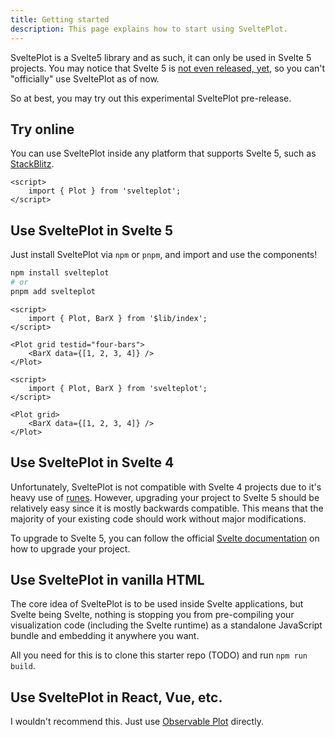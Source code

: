 ```yaml
---
title: Getting started
description: This page explains how to start using SveltePlot.
---
```


SveltePlot is a Svelte5 library and as such, it can only be used in Svelte 5 projects. You may notice that Svelte 5 is [not even released, yet](https://svelte-5-preview.vercel.app/status), so you can't "officially" use SveltePlot as of now.

So at best, you may try out this experimental SveltePlot pre-release.

## Try online

You can use SveltePlot inside any platform that supports Svelte 5, such as [StackBlitz](https://stackblitz.com/edit/vitejs-vite-o4p5ss?file=src%2Fassets%2Fco2.csv,src%2FApp.svelte&terminal=dev).

```svelte
<script>
    import { Plot } from 'svelteplot';
</script>
```

## Use SveltePlot in Svelte 5

Just install SveltePlot via `npm` or `pnpm`, and import and use the components!

```sh
npm install svelteplot
# or
pnpm add svelteplot
```

```svelte live
<script>
    import { Plot, BarX } from '$lib/index';
</script>

<Plot grid testid="four-bars">
    <BarX data={[1, 2, 3, 4]} />
</Plot>
```

```svelte
<script>
    import { Plot, BarX } from 'svelteplot';
</script>

<Plot grid>
    <BarX data={[1, 2, 3, 4]} />
</Plot>
```

## Use SveltePlot in Svelte 4

Unfortunately, SveltePlot is not compatible with Svelte 4 projects due to it's heavy use of [runes](https://svelte-5-preview.vercel.app/docs/runes). However, upgrading your project to Svelte 5 should be relatively easy since it is mostly backwards compatible. This means that the majority of your existing code should work without major modifications.

To upgrade to Svelte 5, you can follow the official [Svelte documentation](https://svelte-5-preview.vercel.app/docs/introduction) on how to upgrade your project.

## Use SveltePlot in vanilla HTML

The core idea of SveltePlot is to be used inside Svelte applications, but Svelte being Svelte, nothing is stopping you from pre-compiling your visualization code (including the Svelte runtime) as a standalone JavaScript bundle and embedding it anywhere you want.

All you need for this is to clone this starter repo (TODO) and run `npm run build`.

## Use SveltePlot in React, Vue, etc.

I wouldn't recommend this. Just use [Observable Plot](https://observablehq.com/plot/getting-started#plot-in-react) directly.
